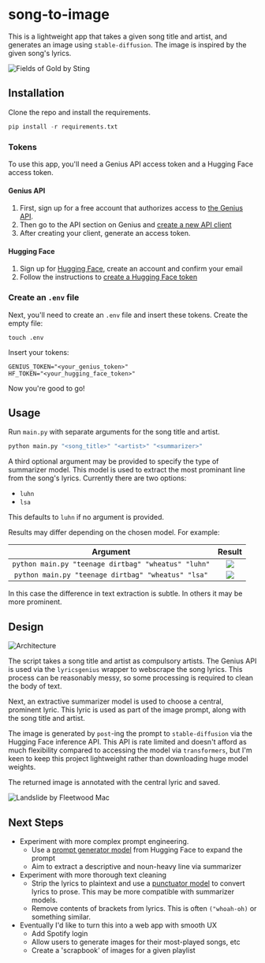 # song-to-image

This is a lightweight app that takes a given song title and artist, and generates an image using `stable-diffusion`. 
The image is inspired by the given song's lyrics. 

![Fields of Gold by Sting](examples/fields_of_gold.jpg)

## Installation
Clone the repo and install the requirements. 
```python
pip install -r requirements.txt
```

### Tokens
To use this app, you'll need a Genius API access token and a Hugging Face access token. 

#### Genius API
1. First, sign up for a free account that authorizes access to [the Genius API](https://genius.com/api-clients).
2. Then go to the API section on Genius and [create a new API client](https://genius.com/api-clients/new)
3. After creating your client, generate an access token. 

#### Hugging Face
1. Sign up for [Hugging Face](https://huggingface.co), create an account and confirm your email
2. Follow the instructions to [create a Hugging Face token](https://huggingface.co/docs/hub/security-tokens#:~:text=To%20create%20an%20access%20token,clicking%20on%20the%20Manage%20button.)

### Create an `.env` file
Next, you'll need to create an `.env` file and insert these tokens. Create the empty file:
```commandline
touch .env
```
Insert your tokens:
```
GENIUS_TOKEN="<your_genius_token>"
HF_TOKEN="<your_hugging_face_token>"
```

Now you're good to go!

## Usage
Run `main.py` with separate arguments for the song title and artist.
```python
python main.py "<song_title>" "<artist>" "<summarizer>"
```

A third optional argument may be provided to specify the type of summarizer model. 
This model is used to extract the most prominant line from the song's lyrics.
Currently there are two options:
- `luhn`
- `lsa`

This defaults to `luhn` if no argument is provided.

Results may differ depending on the chosen model. For example:

|                      Argument                       |                 Result                 |
|:---------------------------------------------------:|:--------------------------------------:|
 | `python main.py "teenage dirtbag" "wheatus" "luhn"` | ![](examples/teenage_dirtbag_luhn.jpg) |
| `python main.py "teenage dirtbag" "wheatus" "lsa"`  | ![](examples/teenage_dirtbag_lsa.jpg)  |

In this case the difference in text extraction is subtle. In others it may be more prominent. 

## Design
![Architecture](examples/song-to-image.png)

The script takes a song title and artist as compulsory artists. 
The Genius API is used via the `lyricsgenius` wrapper to webscrape the song lyrics. 
This process can be reasonably messy, so some processing is required to clean the body of text. 

Next, an extractive summarizer model is used to choose a central, prominent lyric. 
This lyric is used as part of the image prompt, along with the song title and artist. 

The image is generated by `post`-ing the prompt to `stable-diffusion` via the Hugging Face inference API. 
This API is rate limited and doesn't afford as much flexibility compared to accessing the model via `transformers`, but 
I'm keen to keep this project lightweight rather than downloading huge model weights. 

The returned image is annotated with the central lyric and saved. 

![Landslide by Fleetwood Mac](examples/landslide.jpg)

## Next Steps
- Experiment with more complex prompt engineering.
  - Use a [prompt generator model](https://huggingface.co/succinctly/text2image-prompt-generator) from Hugging Face to 
  expand the prompt
  - Aim to extract a descriptive and noun-heavy line via summarizer
- Experiment with more thorough text cleaning
  - Strip the lyrics to plaintext and use a 
  [punctuator model](https://huggingface.co/oliverguhr/fullstop-punctuation-multilang-large?text=Yet+she+blushed+as+if+with+guilt+when+Cynthia+reading+her+thoughts+said+to+her+one+day+Molly+you%27re+very+glad+to+get+rid+of+us+are+not+you) to convert lyrics to prose. This may be more compatible with summarizer models.
  - Remove contents of brackets from lyrics. This is often `("whoah-oh)` or something similar. 
- Eventually I'd like to turn this into a web app with smooth UX
  - Add Spotify login
  - Allow users to generate images for their most-played songs, etc
  - Create a 'scrapbook' of images for a given playlist
